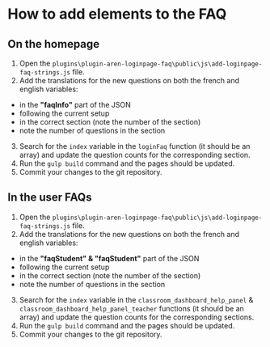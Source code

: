 # How to add elements to the FAQ

## On the homepage

1. Open the `plugins\plugin-aren-loginpage-faq\public\js\add-loginpage-faq-strings.js` file.
2. Add the translations for the new questions on both the french and english variables: 
- in the **"faqInfo"** part of the JSON
- following the current setup
- in the correct section (note the number of the section)
- note the number of questions in the section

3. Search for the `index` variable in the `loginFaq` function (it should be an array) and update the question counts for the corresponding section.
4. Run the `gulp build` command and the pages should be updated.
5. Commit your changes to the git repository.

## In the user FAQs

1. Open the `plugins\plugin-aren-loginpage-faq\public\js\add-loginpage-faq-strings.js` file.
2. Add the translations for the new questions on both the french and english variables: 
- in the **"faqStudent" & "faqStudent"** part of the JSON
- following the current setup
- in the correct section (note the number of the section)
- note the number of questions in the section

3. Search for the `index` variable in the `classroom_dashboard_help_panel` & `classroom_dashboard_help_panel_teacher` functions (it should be an array) and update the question counts for the corresponding sections.
4. Run the `gulp build` command and the pages should be updated.
5. Commit your changes to the git repository.